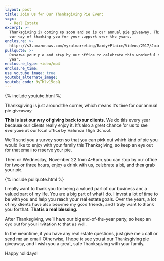 ```yaml
---
layout: post
title: Join Us for Our Thanksgiving Pie Event
tags:
  - Real Estate
excerpt: >-
  Thanksgiving is coming up soon and so is our annual pie giveaway. This is just
  our way of thanking you for your support over the years.
enclosure: >-
  https://s3.amazonaws.com/vyralmarketing/Randy+Plaice/Videos/2017/Join+Us+For+Our+Pie+Event+-+Santa+Clarita+Real+Estate+Agent.mp4
pullquote: >-
  Reserve your pie and stop by our office to celebrate this wonderful time of
  year.
enclosure_type: video/mp4
enclosure_time:
use_youtube_image: true
youtube_alternate_image:
youtube_code: 9yThlv15osQ
---
```



{% include youtube.html %}

Thanksgiving is just around the corner, which means it’s time for our annual pie giveaway.

**This is just our way of giving back to our clients.** We do this every year because our clients really enjoy it. It’s also a great chance for us to see everyone at our local office by Valencia High School.

We’ll send you a survey soon so that you can pick out which kind of pie you would like to enjoy with your family this Thanksgiving, so keep an eye out for that email to reserve your pie.

Then on Wednesday, November 22 from 4-6pm, you can stop by our office for two or three hours, enjoy a drink with us, celebrate a bit, and then grab your pie.

{% include pullquote.html %}

I really want to thank you for being a valued part of our business and a valued part of my life. You are a big part of what I do. I invest a lot of time to be with you and help you reach your real estate goals. Over the years, a lot of my clients have also become my good friends, and I truly want to thank you for that. **That is a real blessing.**

After Thanksgiving, we’ll have our big end-of-the-year party, so keep an eye out for your invitation to that as well.

In the meantime, if you have any real estate questions, just give me a call or send me an email. Otherwise, I hope to see you at our Thanksgiving pie giveaway, and I wish you a great, safe Thanksgiving with your family.

Happy holidays!